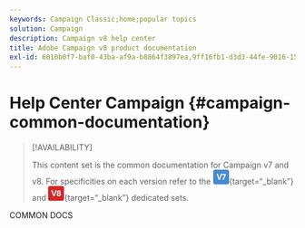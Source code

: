 ```yaml
---
keywords: Campaign Classic;home;popular topics
solution: Campaign
description: Campaign v8 help center
title: Adobe Campaign v8 product documentation
exl-id: 6010b0f7-baf0-43ba-af9a-b8864f3897ea,9ff16fb1-d3d3-44fe-9016-15abffdbc74e
---
```

# Help Center Campaign {#campaign-common-documentation}

>[!AVAILABILITY]
>
> This content set is the common documentation for Campaign v7 and v8. For specificities on each version refer to the [![image](assets/v7-icon.png)](https://experienceleague.adobe.com/docs/campaign-classic/using/campaign-classic-home.html){target=“_blank”} and [![image](assets/v8-icon.png)](https://experienceleague.adobe.com/docs/campaign/campaign-v8/campaign-home.html){target=“_blank”} dedicated sets.

COMMON DOCS
